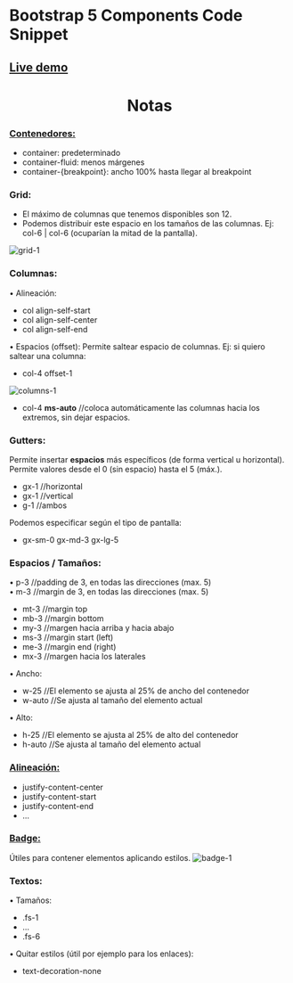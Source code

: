 <h1>Bootstrap 5 Components Code Snippet</h1>

<h2>
  <a href="https://maxisandoval37.github.io/Bootstrap-Components-Code-Snippet/Index.html">Live demo</a>
</h2>

<h1 align="center">Notas</h1>

<h3>
  <a href="https://getbootstrap.com/docs/5.0/layout/containers/">Contenedores:</a>
</h3>
<ul>
 <li>container: predeterminado</li>
 <li>container-fluid: menos márgenes</li>
 <li>container-{breakpoint}: ancho 100% hasta llegar al breakpoint</li>
</ul>

<h3>Grid:</h3>
<ul>
 <li>El máximo de columnas que tenemos disponibles son 12.</li>
 <li>Podemos distribuir este espacio en los tamaños de las columnas. Ej: col-6 | col-6 (ocuparían la mitad de la pantalla).</li>
</ul>
<img src="https://user-images.githubusercontent.com/68869989/216829993-6c501054-90d2-4e0b-bca0-09a91a6a1ac1.png" alt="grid-1">

<h3>Columnas:</h3>
• Alineación:
<ul>
 <li>col align-self-start</li>
 <li>col align-self-center</li>
 <li>col align-self-end</li>
</ul>
• Espacios (offset): Permite saltear espacio de columnas. Ej: si quiero saltear una columna:
<ul>
 <li>col-4 offset-1</li>
</ul>
<img src="https://user-images.githubusercontent.com/68869989/216830193-c22a6060-4065-410d-b126-e0a5911a2e9c.png" alt="columns-1">
<ul>
 <li>col-4 <b>ms-auto</b> //coloca automáticamente las columnas hacia los extremos, sin dejar espacios.</li>
</ul>

<h3>Gutters:</h3>
Permite insertar <b>espacios</b> más específicos (de forma vertical u horizontal). Permite valores desde el 0 (sin espacio) hasta el 5 (máx.).
<ul>
 <li>gx-1 //horizontal</li>
 <li>gx-1 //vertical</li>
 <li>g-1 //ambos</li>
</ul>
Podemos especificar según el tipo de pantalla:
<ul>
 <li>gx-sm-0 gx-md-3 gx-lg-5</li>
</ul>

<h3>Espacios / Tamaños:</h3>
•	p-3 //padding de 3, en todas las direcciones (max. 5)
<br>
•	m-3 //margin de 3, en todas las direcciones (max. 5)
<ul>
 <li>mt-3 //margin top</li>
 <li>mb-3 //margin bottom</li>
 <li>my-3 //margen hacia arriba y hacia abajo</li>
 <li>ms-3 //margin start (left)</li>
 <li>me-3 //margin end (right)</li>
 <li>mx-3 //margen hacia los laterales</li>
</ul>
• Ancho:
<ul>
 <li>w-25 //El elemento se ajusta al 25% de ancho del contenedor</li>
 <li>w-auto //Se ajusta al tamaño del elemento actual</li>
</ul>
• Alto:
<ul>
 <li>h-25 //El elemento se ajusta al 25% de alto del contenedor</li>
 <li>h-auto //Se ajusta al tamaño del elemento actual</li>
</ul>

<h3>
  <a href="https://getbootstrap.com/docs/5.0/utilities/flex/">Alineación:</a>
</h3>
<ul>
 <li>justify-content-center</li>
 <li>justify-content-start</li>
 <li>justify-content-end</li>
 <li>...</li>
</ul>

<h3>
  <a href="https://getbootstrap.com/docs/5.0/components/badge/">Badge:</a>
</h3>
Útiles para contener elementos aplicando estilos.
<img src="https://user-images.githubusercontent.com/68869989/216830958-f3971a94-d46a-4dd5-8b80-9ff6302a537a.png" alt="badge-1">

<h3>Textos:</h3>
• Tamaños:
<ul>
 <li>.fs-1</li>
 <li>...</li>
 <li>.fs-6</li>
</ul>
• Quitar estilos (útil por ejemplo para los enlaces):
<ul>
 <li>text-decoration-none</li>
</ul>
